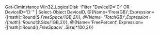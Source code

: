 Get-CimInstance Win32_LogicalDisk -Filter "DeviceID='C:' OR DeviceID='D:'" |
Select-Object DeviceID,
    @{Name='Free(GB)';Expression={[math]::Round($_.FreeSpace/1GB,2)}},
    @{Name='Total(GB)';Expression={[math]::Round($_.Size/1GB,2)}},
    @{Name='FreePercent';Expression={[math]::Round(($_.FreeSpace/$_.Size)*100,2)}}
